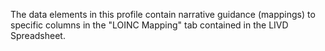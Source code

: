 The data elements in this profile contain narrative guidance (mappings) to specific columns in the "LOINC Mapping" tab contained in the LIVD Spreadsheet.